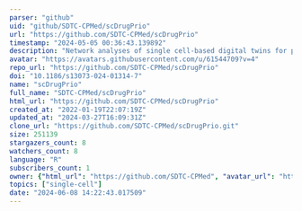```yaml
---
parser: "github"
uid: "github/SDTC-CPMed/scDrugPrio"
url: "https://github.com/SDTC-CPMed/scDrugPrio"
timestamp: "2024-05-05 00:36:43.139892"
description: "Network analyses of single cell-based digital twins for personalized treatment of inflammatory disease"
avatar: "https://avatars.githubusercontent.com/u/61544709?v=4"
repo_url: "https://github.com/SDTC-CPMed/scDrugPrio"
doi: "10.1186/s13073-024-01314-7"
name: "scDrugPrio"
full_name: "SDTC-CPMed/scDrugPrio"
html_url: "https://github.com/SDTC-CPMed/scDrugPrio"
created_at: "2022-01-19T22:07:19Z"
updated_at: "2024-03-27T16:09:31Z"
clone_url: "https://github.com/SDTC-CPMed/scDrugPrio.git"
size: 251139
stargazers_count: 8
watchers_count: 8
language: "R"
subscribers_count: 1
owner: {"html_url": "https://github.com/SDTC-CPMed", "avatar_url": "https://avatars.githubusercontent.com/u/61544709?v=4", "login": "SDTC-CPMed", "type": "Organization"}
topics: ["single-cell"]
date: "2024-06-08 14:22:43.017509"
---
```

